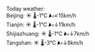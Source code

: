 Today weather:  
Beijing: ☀️   🌡️-1°C 🌬️↙15km/h  
Tianjin: ☀️   🌡️-1°C 🌬️↓11km/h  
Shijiazhuang: ☀️   🌡️-1°C 🌬️↓7km/h  
Tangshan: ☀️   🌡️-3°C 🌬️↓8km/h  
